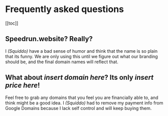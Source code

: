 # Frequently asked questions

[[toc]]

## Speedrun.website? Really?

I *(Squiddo)* have a bad sense of humor and think that the name is so plain that its funny. We are only using this until we figure out what our branding should be, and the final domain names will reflect that.

## What about *insert domain here*? Its only *insert price here*!

Feel free to grab any domains that you feel you are financially able to, and think might be a good idea. I *(Squiddo)* had to remove my payment info from Google Domains because I lack self control and will keep buying them.